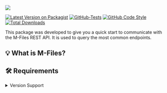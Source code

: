 <img src="https://banners.beyondco.de/Laravel%20M-Files.png?theme=light&packageManager=composer+require&packageName=codebar-ag%2Flaravel-m-files&pattern=circuitBoard&style=style_1&description=An+opinionated+way+to+integrate+M-Files+with+Laravel&md=1&showWatermark=0&fontSize=175px&images=document-report">

[![Latest Version on Packagist](https://img.shields.io/packagist/v/codebar-ag/laravel-m-files.svg?style=flat-square)](https://packagist.org/packages/codebar-ag/laravel-m-files)
[![GitHub-Tests](https://github.com/codebar-ag/laravel-m-files/actions/workflows/run-tests.yml/badge.svg?branch=main)](https://github.com/codebar-ag/laravel-m-files/actions/workflows/run-tests.yml)
[![GitHub Code Style](https://github.com/codebar-ag/laravel-m-files/actions/workflows/fix-php-code-style-issues.yml/badge.svg?branch=main)](https://github.com/codebar-ag/laravel-m-files/actions/workflows/fix-php-code-style-issues.yml)
[![Total Downloads](https://img.shields.io/packagist/dt/codebar-ag/laravel-m-files.svg?style=flat-square)](https://packagist.org/packages/codebar-ag/laravel-m-files)

This package was developed to give you a quick start to communicate with the
M-Files REST API. It is used to query the most common endpoints.

## 💡 What is M-Files?


## 🛠 Requirements

<details>
 <summary>Version Support</summary>
 
| Version       | PHP Version | Laravel Version | M-Files Access |
|---------------|-------------|-----------------|-----------------------|
| v12.0 (alpha)         | ^8.4 | 12.*            | ✅                     |

</details>
